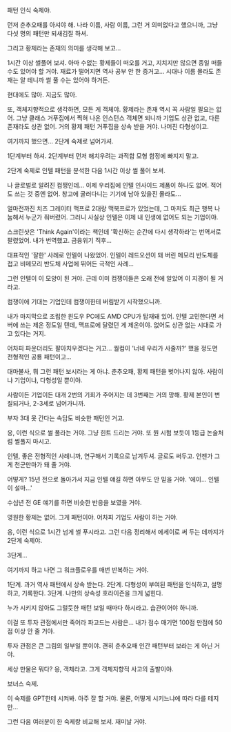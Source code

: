 패턴 인식 숙제야. 

먼저 춘추오패를 아셔야 해. 나라 이름, 사람 이름, 그런 거 의미없다고 했으니까, 그냥 다섯 명의 패턴만 되새김질 하셔.

그리고 황제라는 존재의 의미를 생각해 보고...

1시간 이상 썰풀어 보셔. 아마 수없는 황제들이 떠오를 거고, 지치지만 않으면 종일 떠들 수도 있어야 할 거야. 재료가 떨어지면 역사 공부 안 한 증거고... 시대나 이름 몰라도 존재는 알 테니까 썰 풀 수는 있어야 하거든.

현대에도 많아. 지금도 많아. 

또, 객체지향적으로 생각하면, 모든 게 객체야. 황제라는 존재 역시 꼭 사람일 필요는 없어. 그냥 클래스 거푸집에서 찍혀 나온 인스턴스 객체면 되니까 기업도 상관 없고, 다른 존재라도 상관 없어. 거의 황제 패턴 거푸집을 상속 받을 거야. 나머진 다형성이고.

여기까지 했으면... 2단계 숙제로 넘어가셔.

1단계부터 하셔. 2단계부터 먼저 해치우려는 과적합 모형 함정에 빠지지 말고.

2단계 숙제로 인텔 패턴을 분석한 다음 1시간 이상 썰 풀어 보셔.

나 글로벌로 알려진 컴쟁인데... 이제 우리집에 인텔 인사이드 제품이 하나도 없어. 적어도 쓰는 것 중엔 없어. 창고에 굴러다니는 기기에 남아 있을진 몰라도...

얼마전까진 치즈 그레이터 맥프로 2대랑 맥북프로가 있었는데, 그 마저도 최근 행복 나눔해서 누군가 줘버렸어. 그러니 사실상 인텔은 이제 내 인생에 없어도 되는 기업이야. 

스크린샷은 'Think Again'이라는 책인데 '확신하는 순간에 다시 생각하라'는 번역서로 팔렸었어. 내가 번역했고. 금융위기 직후...

대표적인 '잘한' 사례로 인텔이 나왔었어. 인텔이 레드오션이 돼 버린 메모리 반도체를 접고 비메모리 반도체 사업에 뛰어든 극적인 사례...

그런 인텔이 이 모양이 된 거야. 근데 이미 컴쟁이들은 오래 전에 알았어 이 지경이 될 거라고.

컴쟁이에 기대는 기업인데 컴쟁이한테 버림받기 시작했으니까.

내가 마지막으로 조립한 윈도우 PC에도 AMD CPU가 탑재돼 있어. 인텔 고민한다면 서버에 쓰는 제온 정도일 텐데, 맥프로에 달렸던 게 제온이야. 없어도 상관 없는 시대로 가고 있다는 거지.

어차피 파운더리도 팔아치우겠다는 거고... 퀄컴이 '너네 우리가 사줄까?' 했을 정도면 전형적인 공룡 패턴이고...

대마불사, 뭐 그런 패턴 보시라는 게 아냐. 춘추오패, 황제 패턴을 벗어나지 않아. 사람이냐 기업이냐, 다형성일 뿐이야.

사람이든 기업이든 대개 2번의 기회가 주어지는 데 3번째는 거의 망해. 황제 본인이 변질되거나, 2-3세로 넘어가니까.

부자 3대 못 간다는 속담도 비슷한 패턴인 거고.

응, 이런 식으로 썰 풀라는 거야. 그냥 힌트 드리는 거야. 또 뭔 시험 보듯이 1등급 논술처럼 썰풀지 마시고.

인텔, 좋은 전형적인 사례니까, 연구해서 기록으로 남겨두셔. 글로도 써두고. 언젠가 그게 천군만마가 돼 줄 거야.

어떻게? 15년 전으로 돌아가서 지금 인텔 얘길 하면 아무도 안 믿을 거야. '에이... 인텔이 설마...'

수십년 전 GE 얘기를 하면 비슷한 반응을 보였을 거야.

영원한 황제는 없어. 그게 패턴이야. 어차피 기업도 사람이 하는 거야. 

응, 이런 식으로 1시간 넘게 썰 푸시라고. 그런 다음 정리해서 에세이로 써 두는 데까지가 2단계 숙제야.

3단계...

여기까지 하고 나면 그 워크플로우를 매번 반복하는 거야. 

1단계. 과거 역사 패턴에서 상속 받는다.
2단계. 다형성이 부여된 패턴을 인식하고, 설명하고, 기록한다.
3단계. 나만의 상속성 호라이즌을 크게 넓힌다.

누가 시키지 않아도 그럴듯한 패턴 보일 때마다 하시라고. 습관이어야 하니까.

이걸 또 투자 관점에서만 죽어라 파고드는 사람은... 내가 점수 매기면 100점 만점에 50점 이상 안 줄 거야. 

투자 관점은 큰 그림의 일부일 뿐이야. 괜히 춘추오패 인간 패턴부터 보라는 게 아닌 거야.

세상 만물은 뭐다? 응, 객체라고. 그게 객체지향적 사고의 출발이야. 

보너스 숙제.

이 숙제를 GPT한테 시켜봐. 아주 잘 할 거야. 물론, 어떻게 시키느냐에 따라 다를 테지만...

그런 다음 여러분이 한 숙제랑 비교해 보셔. 재미날 거야.
